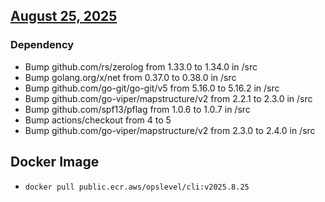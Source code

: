 ## [August 25, 2025](https://github.com/OpsLevel/cli/compare/v2025.1.23...v2025.8.25)
### Dependency
- Bump github.com/rs/zerolog from 1.33.0 to 1.34.0 in /src
- Bump golang.org/x/net from 0.37.0 to 0.38.0 in /src
- Bump github.com/go-git/go-git/v5 from 5.16.0 to 5.16.2 in /src
- Bump github.com/go-viper/mapstructure/v2 from 2.2.1 to 2.3.0 in /src
- Bump github.com/spf13/pflag from 1.0.6 to 1.0.7 in /src
- Bump actions/checkout from 4 to 5
- Bump github.com/go-viper/mapstructure/v2 from 2.3.0 to 2.4.0 in /src
## Docker Image

  - `docker pull public.ecr.aws/opslevel/cli:v2025.8.25`
